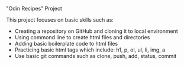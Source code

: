 "Odin Recipes" Project

This project focuses on basic skills such as:
- Creating a repository on GitHub and cloning it to local environment
- Using commond line to create html files and directories
- Adding basic boilerplate code to html files
- Practicing basic html tags which include: h1, p, ol, ul, li, img, a
- Use basic git commands such as clone, push, add, status, commit